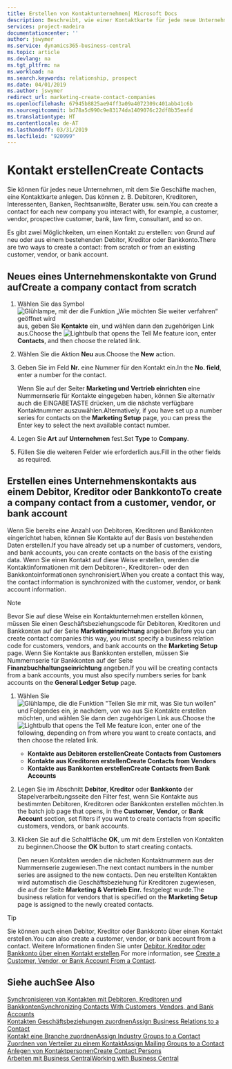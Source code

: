 ```yaml
---
title: Erstellen von Kontaktunternehmen| Microsoft Docs
description: Beschreibt, wie einer Kontaktkarte für jede neue Unternehmung oder potentielle neuen Unternehmung erstellt wird, mit dem Sie eine Geschäftsbeziehung haben.
services: project-madeira
documentationcenter: ''
author: jswymer
ms.service: dynamics365-business-central
ms.topic: article
ms.devlang: na
ms.tgt_pltfrm: na
ms.workload: na
ms.search.keywords: relationship, prospect
ms.date: 04/01/2019
ms.author: jswymer
redirect_url: marketing-create-contact-companies
ms.openlocfilehash: 67945b8825ae94ff3a09a4072309c401abb41c6b
ms.sourcegitcommit: bd78a5d990c9e83174da1409076c22df8b35eafd
ms.translationtype: HT
ms.contentlocale: de-AT
ms.lasthandoff: 03/31/2019
ms.locfileid: "920999"
---
```

# <a name="create-contacts"></a><span data-ttu-id="42d9d-103">Kontakt erstellen</span><span class="sxs-lookup"><span data-stu-id="42d9d-103">Create Contacts</span></span>
<span data-ttu-id="42d9d-104">Sie können für jedes neue Unternehmen, mit dem Sie Geschäfte machen, eine Kontaktkarte anlegen. Das können z. B. Debitoren, Kreditoren, Interessenten, Banken, Rechtsanwälte, Berater usw. sein.</span><span class="sxs-lookup"><span data-stu-id="42d9d-104">You can create a contact for each new company you interact with, for example, a customer, vendor, prospective customer, bank, law firm, consultant, and so on.</span></span>

<span data-ttu-id="42d9d-105">Es gibt zwei Möglichkeiten, um einen Kontakt zu erstellen: von Grund auf neu oder aus einem bestehenden Debitor, Kreditor oder Bankkonto.</span><span class="sxs-lookup"><span data-stu-id="42d9d-105">There are two ways to create a contact: from scratch or from an existing customer, vendor, or bank account.</span></span>

## <a name="create-a-company-contact-from-scratch"></a><span data-ttu-id="42d9d-106">Neues eines Unternehmenskontakte von Grund auf</span><span class="sxs-lookup"><span data-stu-id="42d9d-106">Create a company contact from scratch</span></span>
1. <span data-ttu-id="42d9d-107">Wählen Sie das Symbol ![Glühlampe, mit der die Funktion „Wie möchten Sie weiter verfahren“ geöffnet wird](media/ui-search/search_small.png "Wie möchten Sie weiter verfahren?") aus, geben Sie **Kontakte** ein, und wählen dann den zugehörigen Link aus.</span><span class="sxs-lookup"><span data-stu-id="42d9d-107">Choose the ![Lightbulb that opens the Tell Me feature](media/ui-search/search_small.png "Tell me what you want to do") icon, enter **Contacts**, and then choose the related link.</span></span>
2. <span data-ttu-id="42d9d-108">Wählen Sie die Aktion **Neu** aus.</span><span class="sxs-lookup"><span data-stu-id="42d9d-108">Choose the **New** action.</span></span>
3. <span data-ttu-id="42d9d-109">Geben Sie im Feld **Nr.** eine Nummer für den Kontakt ein.</span><span class="sxs-lookup"><span data-stu-id="42d9d-109">In the **No. field**, enter a number for the contact.</span></span>

    <span data-ttu-id="42d9d-110">Wenn Sie auf der Seiter **Marketing und Vertrieb einrichten** eine Nummernserie für Kontakte eingegeben haben, können Sie alternativ auch die EINGABETASTE drücken, um die nächste verfügbare Kontaktnummer auszuwählen.</span><span class="sxs-lookup"><span data-stu-id="42d9d-110">Alternatively, if you have set up a number series for contacts on the **Marketing Setup** page, you can press the Enter key to select the next available contact number.</span></span>  
4. <span data-ttu-id="42d9d-111">Legen Sie **Art** auf **Unternehmen** fest.</span><span class="sxs-lookup"><span data-stu-id="42d9d-111">Set **Type** to **Company**.</span></span>
5. <span data-ttu-id="42d9d-112">Füllen Sie die weiteren Felder wie erforderlich aus.</span><span class="sxs-lookup"><span data-stu-id="42d9d-112">Fill in the other fields as required.</span></span>

## <a name="to-create-a-company-contact-from-a-customer-vendor-or-bank-account"></a><span data-ttu-id="42d9d-113">Erstellen eines Unternehmenskontakts aus einem Debitor, Kreditor oder Bankkonto</span><span class="sxs-lookup"><span data-stu-id="42d9d-113">To create a company contact from a customer, vendor, or bank account</span></span>
<span data-ttu-id="42d9d-114">Wenn Sie bereits eine Anzahl von Debitoren, Kreditoren und Bankkonten eingerichtet haben, können Sie Kontakte auf der Basis von bestehenden Daten erstellen.</span><span class="sxs-lookup"><span data-stu-id="42d9d-114">If you have already set up a number of customers, vendors, and bank accounts, you can create contacts on the basis of the existing data.</span></span> <span data-ttu-id="42d9d-115">Wenn Sie einen Kontakt auf diese Weise erstellen, werden die Kontaktinformationen mit dem Debitoren-, Kreditoren- oder den Bankkontoinformationen synchronisiert.</span><span class="sxs-lookup"><span data-stu-id="42d9d-115">When you create a contact this way, the contact information is synchronized with the customer, vendor, or bank account information.</span></span>

> [!NOTE]  
>   <span data-ttu-id="42d9d-116">Bevor Sie auf diese Weise ein Kontaktunternehmen erstellen können, müssen Sie einen Geschäftsbeziehungscode für Debitoren, Kreditoren und Bankkonten auf der Seite **Marketingeinrichtung** angeben.</span><span class="sxs-lookup"><span data-stu-id="42d9d-116">Before you can create contact companies this way, you must specify a business relation code for customers, vendors, and bank accounts on the **Marketing Setup** page.</span></span> <span data-ttu-id="42d9d-117">Wenn Sie Kontakte aus Bankkonten erstellen, müssen Sie Nummernserie für Bankkonten auf der Seite **Finanzbuchhaltungseinrichtung** angeben.</span><span class="sxs-lookup"><span data-stu-id="42d9d-117">If you will be creating contacts from a bank accounts, you must also specify numbers series for bank accounts on the **General Ledger Setup** page.</span></span>

1. <span data-ttu-id="42d9d-118">Wählen Sie ![Glühlampe, die die Funktion "Teilen Sie mir mit, was Sie tun wollen"](media/ui-search/search_small.png "\"Teilen Sie mir mit, was Sie tun wollen\"") und Folgendes ein, je nachdem, von wo aus Sie Kontakte erstellen möchten, und wählen Sie dann den zugehörigen Link aus.</span><span class="sxs-lookup"><span data-stu-id="42d9d-118">Choose the ![Lightbulb that opens the Tell Me feature](media/ui-search/search_small.png "Tell me what you want to do") icon, enter one of the following, depending on from where you want to create contacts, and then choose the related link.</span></span>
   * <span data-ttu-id="42d9d-119">**Kontakte aus Debitoren erstellen**</span><span class="sxs-lookup"><span data-stu-id="42d9d-119">**Create Contacts from Customers**</span></span>
   * <span data-ttu-id="42d9d-120">**Kontakte aus Kreditoren erstellen**</span><span class="sxs-lookup"><span data-stu-id="42d9d-120">**Create Contacts from Vendors**</span></span>
   * <span data-ttu-id="42d9d-121">**Kontakte aus Bankkonten erstellen**</span><span class="sxs-lookup"><span data-stu-id="42d9d-121">**Create Contacts from Bank Accounts**</span></span>
2. <span data-ttu-id="42d9d-122">Legen Sie im Abschnitt **Debitor**, **Kreditor** oder **Bankkonto** der Stapelverarbeitungsseite den Filter fest, wenn Sie Kontakte aus bestimmten Debitoren, Kreditoren oder Bankkonten erstellen möchten.</span><span class="sxs-lookup"><span data-stu-id="42d9d-122">In the batch job page that opens, in the **Customer**, **Vendor**, or **Bank Account** section, set filters if you want to create contacts from specific customers, vendors, or bank accounts.</span></span>
3. <span data-ttu-id="42d9d-123">Klicken Sie auf die Schaltfläche **OK**, um mit dem Erstellen von Kontakten zu beginnen.</span><span class="sxs-lookup"><span data-stu-id="42d9d-123">Choose the **OK** button to start creating contacts.</span></span>

    <span data-ttu-id="42d9d-124">Den neuen Kontakten werden die nächsten Kontaktnummern aus der Nummernserie zugewiesen.</span><span class="sxs-lookup"><span data-stu-id="42d9d-124">The next contact numbers in the number series are assigned to the new contacts.</span></span> <span data-ttu-id="42d9d-125">Den neu erstellten Kontakten wird automatisch die Geschäftsbeziehung für Kreditoren zugewiesen, die auf der Seite **Marketing & Vertrieb Einr.** festgelegt wurde.</span><span class="sxs-lookup"><span data-stu-id="42d9d-125">The business relation for vendors that is specified on the **Marketing Setup** page is assigned to the newly created contacts.</span></span>

> [!TIP]  
>   <span data-ttu-id="42d9d-126">Sie können auch einen Debitor, Kreditor oder Bankkonto über einen Kontakt erstellen.</span><span class="sxs-lookup"><span data-stu-id="42d9d-126">You can also create a customer, vendor, or bank account from a contact.</span></span> <span data-ttu-id="42d9d-127">Weitere Informationen finden Sie unter [Debitor, Kreditor oder Bankkonto über einen Kontakt erstellen](marketing-how-create-contacts-new-customers-vendors-bank-accounts.md).</span><span class="sxs-lookup"><span data-stu-id="42d9d-127">For more information, see [Create a Customer, Vendor, or Bank Account From a Contact](marketing-how-create-contacts-new-customers-vendors-bank-accounts.md).</span></span>

## <a name="see-also"></a><span data-ttu-id="42d9d-128">Siehe auch</span><span class="sxs-lookup"><span data-stu-id="42d9d-128">See Also</span></span>
[<span data-ttu-id="42d9d-129">Synchronisieren von Kontakten mit Debitoren, Kreditoren und Bankkonten</span><span class="sxs-lookup"><span data-stu-id="42d9d-129">Synchronizing Contacts With Customers, Vendors, and Bank Accounts</span></span>](marketing-synchronize-contacts-customers-vendors-bank-accounts.md)  
[<span data-ttu-id="42d9d-130">Kontakten Geschäftsbeziehungen zuordnen</span><span class="sxs-lookup"><span data-stu-id="42d9d-130">Assign Business Relations to a Contact</span></span>](marketing-business-relations.md#AssignBusRelContact)  
[<span data-ttu-id="42d9d-131">Kontakt eine Branche zuordnen</span><span class="sxs-lookup"><span data-stu-id="42d9d-131">Assign Industry Groups to a Contact</span></span>](marketing-industry-groups.md#AssignIndustryGroupContact)  
[<span data-ttu-id="42d9d-132">Zuordnen von Verteiler zu einem Kontakt</span><span class="sxs-lookup"><span data-stu-id="42d9d-132">Assign Mailing Groups to a Contact</span></span>](marketing-mailing-groups.md#AssignMailGroupContact)  
[<span data-ttu-id="42d9d-133">Anlegen von Kontaktpersonen</span><span class="sxs-lookup"><span data-stu-id="42d9d-133">Create Contact Persons</span></span>](marketing-create-contact-persons.md)  
[<span data-ttu-id="42d9d-134">Arbeiten mit  Business Central</span><span class="sxs-lookup"><span data-stu-id="42d9d-134">Working with Business Central</span></span>](ui-work-product.md)
